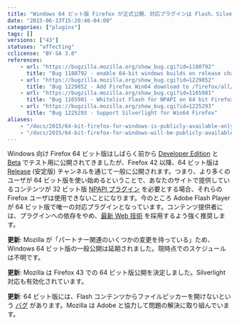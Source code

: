 ```yaml
---
title: "Windows 64 ビット版 Firefox が正式公開、対応プラグインは Flash、Silverlight のみとなります"
date: "2015-06-13T15:20:46-04:00"
categories: ["plugins"]
tags: []
versions: ["43"]
statuses: "affecting"
cclicense: "BY-SA 3.0"
references:
    - url: "https://bugzilla.mozilla.org/show_bug.cgi?id=1180792"
      title: "Bug 1180792 - enable 64-bit windows builds on release channel"
    - url: "https://bugzilla.mozilla.org/show_bug.cgi?id=1229852"
      title: "Bug 1229852 - Add Firefox Win64 download to /firefox/all/"
    - url: "https://bugzilla.mozilla.org/show_bug.cgi?id=1165981"
      title: "Bug 1165981 - Whitelist Flash for NPAPI on 64 bit Firefox on Win64"
    - url: "https://bugzilla.mozilla.org/show_bug.cgi?id=1225293"
      title: "Bug 1225293 - Support Silverlight for Win64 Firefox"
aliases:
    - "/docs/2015/64-bit-firefox-for-windows-is-publicly-available-only-flash-is-supported/"
    - "/docs/2015/64-bit-firefox-for-windows-will-be-publicly-available-flash-is-only-supported-plug-in/"
---
```

Windows 向け Firefox 64 ビット版はしばらく前から [Developer Edition](https://www.mozilla.org/ja/firefox/developer/all/) と [Beta](https://www.mozilla.org/ja/firefox/beta/all/) でテスト用に公開されてきましたが、Firefox 42 以降、64 ビット版は [Release](https://www.mozilla.org/ja/firefox/all/) (安定版) チャンネルを通じて一般に公開されます。つまり、より多くのユーザが 64 ビット版を使い始めるということで、あなたのサイトで提供しているコンテンツが 32 ビット版 [NPAPI プラグイン](https://developer.mozilla.org/ja/Add-ons/Plugins) を必要とする場合、それらの Firefox ユーザは使用できないことになります。今のところ Adobe Flash Player が 64 ビット版で唯一の対応プラグインとなっています。コンテンツ提供者には、プラグインへの依存をやめ、[最新 Web 技術](https://developer.mozilla.org/ja/docs/Web) を採用するよう強く推奨します。

**更新**: Mozilla が「パートナー関連のいくつかの変更を待っている」ため、Windows 64 ビット版の一般公開は延期されました。現時点でのスケジュールは不明です。

**更新**: Mozilla は Firefox 43 での 64 ビット版公開を決定しました。Silverlight 対応も有効化されています。

**更新**: 64 ビット版には、Flash コンテンツからファイルピッカーを開けないという [バグ](https://bugzilla.mozilla.org/show_bug.cgi?id=1236911) があります。Mozilla は Adobe と協力して問題の解決に取り組んでいます。
